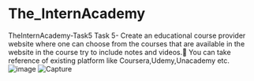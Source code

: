 # The_InternAcademy
TheInternAcademy-Task5
Task 5- Create an educational course provider website where one can choose from the courses that are available in the  website in the course try to include notes and videos.        You can take reference of existing platform like Coursera,Udemy,Unacademy etc.![image](https://user-images.githubusercontent.com/87758683/135857328-7d70087c-d2f5-4bb3-b5b0-fd80cdd686ed.png)
![Capture](https://user-images.githubusercontent.com/87758683/135857423-cd84f9b1-da86-4929-b686-6d264ccad52f.JPG)
